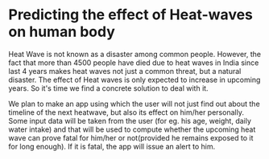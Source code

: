 # Predicting the effect of Heat-waves on human body

Heat Wave is not known as a disaster among common people. However, the fact that more than 4500 people have died due to heat waves in India since last 4 years makes heat waves not just a common threat, but a natural disaster. The effect of Heat waves is only expected to increase in upcoming years. So it's time we find a concrete solution to deal with it.

We plan to make an app using which the user will not just find out about the timeline of the next heatwave, but also its effect on him/her personally. Some input data will be taken from the user (for eg. his age, weight, daily water intake) and that will be used to compute whether the upcoming heat wave can prove fatal for him/her or not(provided he remains exposed to it for long enough). If it is fatal, the app will issue an alert to him. 
